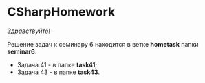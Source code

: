 # CSharpHomework

*Здравствуйте!*

Решение задач к семинару 6 находится в ветке **hometask** папки **seminar6**:
* Задача 41 - в папке **task41**;
* Задача 43 - в папке **task43**.